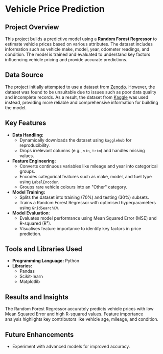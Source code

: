 <h1>Vehicle Price Prediction</h1>

<h2>Project Overview</h2>
<p>
    This project builds a predictive model using a <strong>Random Forest Regressor</strong> to estimate vehicle prices based on various attributes. 
    The dataset includes information such as vehicle make, model, year, odometer readings, and condition. 
    The model is trained and evaluated to understand key factors influencing vehicle pricing and provide accurate predictions.
</p>

<h2>Data Source</h2>
<p>
    The project initially attempted to use a dataset from 
    <a href="https://zenodo.org/records/10457828">Zenodo</a>. However, the dataset was found to be unsuitable due to issues such as poor data quality and incomplete records. 
    As a result, the dataset from <a href="https://www.kaggle.com/datasets/syedanwarafridi/vehicle-sales-data/data">Kaggle</a> was used instead, providing more reliable and comprehensive information for building the model.
</p>


<h2>Key Features</h2>
<ul>
    <li><strong>Data Handling:</strong>
        <ul>
            <li>Dynamically downloads the dataset using <code>kagglehub</code> for reproducibility.</li>
            <li>Drops irrelevant columns (e.g., <code>vin</code>, <code>trim</code>) and handles missing values.</li>
        </ul>
    </li>
    <li><strong>Feature Engineering:</strong>
        <ul>
            <li>Converts continuous variables like mileage and year into categorical groups.</li>
            <li>Encodes categorical features such as make, model, and fuel type using <code>LabelEncoder</code>.</li>
            <li>Groups rare vehicle colours into an "Other" category.</li>
        </ul>
    </li>
    <li><strong>Model Training:</strong>
        <ul>
            <li>Splits the dataset into training (70%) and testing (30%) subsets.</li>
            <li>Trains a Random Forest Regressor with optimised hyperparameters using <code>GridSearchCV</code>.</li>
        </ul>
    </li>
    <li><strong>Model Evaluation:</strong>
        <ul>
            <li>Evaluates model performance using Mean Squared Error (MSE) and R-squared (R²).</li>
            <li>Visualises feature importance to identify key factors in price prediction.</li>
        </ul>
    </li>
</ul>

<h2>Tools and Libraries Used</h2>
<ul>
    <li><strong>Programming Language:</strong> Python</li>
    <li><strong>Libraries:</strong>
        <ul>
            <li>Pandas</li>
            <li>Scikit-learn</li>
            <li>Matplotlib</li>
        </ul>
    </li>
</ul>

<h2>Results and Insights</h2>
<p>
    The Random Forest Regressor accurately predicts vehicle prices with low Mean Squared Error and high R-squared values. 
    Feature importance analysis highlights key contributors like vehicle age, mileage, and condition.
</p>

<h2>Future Enhancements</h2>
<ul>
    <li>Experiment with advanced models for improved accuracy.</li>
</ul>
